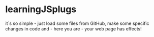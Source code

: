 # learningJSplugs

it`s so simple - just load some files from GitHub, make some specific changes in code and - here you are - your web page has effects!
